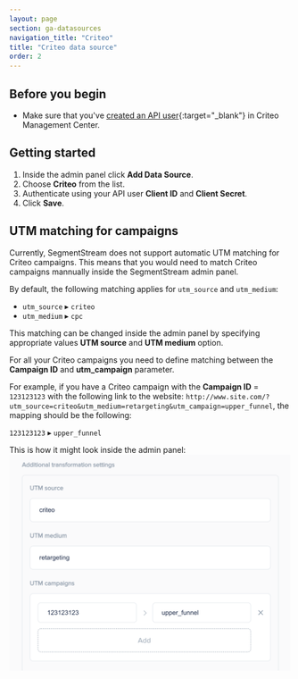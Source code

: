 ```yaml
---
layout: page
section: ga-datasources
navigation_title: "Criteo"
title: "Criteo data source"
order: 2
---
```


## Before you begin

* Make sure that you've [created an API user](https://support.criteo.com/s/article?article=API-Getting-Started&language=en_US){:target="_blank"} in Criteo Management Center.

## Getting started

1. Inside the admin panel click **Add Data Source**.
2. Choose **Criteo** from the list.
3. Authenticate using your API user **Client ID** and **Client Secret**.
4. Click **Save**.

## UTM matching for campaigns

Currently, SegmentStream does not support automatic UTM matching for Criteo campaigns. This means that you would need to match Criteo campaigns mannually inside the SegmentStream admin panel.

By default, the following matching applies for `utm_source` and `utm_medium`:
* `utm_source` ▸ `criteo`
* `utm_medium` ▸ `cpc`

This matching can be changed inside the admin panel by specifying appropriate values **UTM source** and **UTM medium** option.

For all your Criteo campaigns you need to define matching between the **Campaign ID** and **utm_campaign** parameter.

For example, if you have a Criteo campaign with the **Campaign ID** = `123123123` with the following link to the website: `http://www.site.com/?utm_source=criteo&utm_medium=retargeting&utm_campaign=upper_funnel`, the mapping should be the following:

`123123123` ▸ `upper_funnel`

This is how it might look inside the admin panel:
![Criteo URL params matching](/img/criteo/criteo-utm-params.png)
